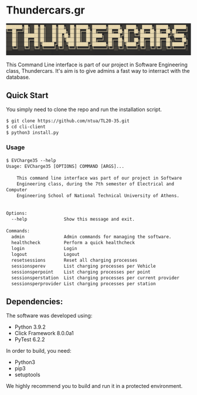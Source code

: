 # Thundercars.gr


![THUNDERCARS](img/thundercars.png "Thundercars")


This Command Line interface is part of our project in Software Engineering class, Thundercars.
It's aim is to give admins a fast way to interract with the database.


Quick Start
-----------

You simply need to clone the repo and run the installation script.
```
$ git clone https://github.com/ntua/TL20-35.git
$ cd cli-client
$ python3 install.py
```



### Usage

    $ EVCharge35 --help
    Usage: EVCharge35 [OPTIONS] COMMAND [ARGS]...

        This command line interface was part of our project in Software
        Engineering class, during the 7th semester of Electrical and Computer
        Engineering School of National Technical University of Athens.


    Options:
      --help              Show this message and exit.

    Commands:
      admin               Admin commands for managing the software.
      healthcheck         Perform a quick healthcheck
      login               Login
      logout              Logout
      resetsessions       Reset all charging processes
      sessionsperev       List charging processes per Vehicle
      sessionsperpoint    List charging processes per point
      sessionsperstation  List charging processes per current provider
      sessionsperprovider List charging processes per station   



Dependencies:
--------------

The software was developed using:

* Python 3.9.2
* Click Framework 8.0.0a1
* PyTest 6.2.2

In order to build, you need:
* Python3
* pip3
* setuptools

We highly recommend you to build and run it in a protected environment.
